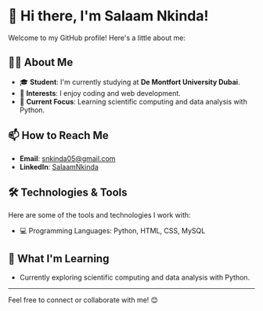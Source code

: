 # 👋 Hi there, I'm Salaam Nkinda!

Welcome to my GitHub profile! Here's a little about me:

## 👩‍💻 About Me
- 🎓 **Student**: I'm currently studying at **De Montfort University Dubai**.
- 🌟 **Interests**: I enjoy coding and web development.
- 🚀 **Current Focus**: Learning scientific computing and data analysis with Python.

## 📫 How to Reach Me
- **Email**: [snkinda05@gmail.com](mailto:snkinda05@gmail.com)
- **LinkedIn**: [SalaamNkinda](https://linkedin.com/in/SalaamNkinda)

## 🛠️ Technologies & Tools
Here are some of the tools and technologies I work with:
- 💻 Programming Languages: Python, HTML, CSS, MySQL

## 🌱 What I'm Learning
- Currently exploring scientific computing and data analysis with Python.

---

Feel free to connect or collaborate with me! 😊
